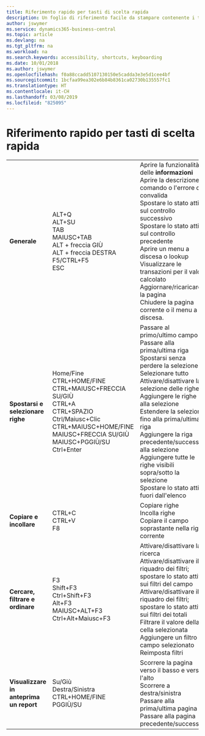 ```yaml
---
title: Riferimento rapido per tasti di scelta rapida
description: Un foglio di riferimento facile da stampare contenente i tasti di scelta rapida più utilizzati.
author: jswymer
ms.service: dynamics365-business-central
ms.topic: article
ms.devlang: na
ms.tgt_pltfrm: na
ms.workload: na
ms.search.keywords: accessibility, shortcuts, keyboarding
ms.date: 10/01/2018
ms.author: jswymer
ms.openlocfilehash: f0a88ccadd5107130150e5cadda3e3e5d1cee4bf
ms.sourcegitcommit: 1bcfaa99ea302e6b84b8361ca02730b135557fc1
ms.translationtype: HT
ms.contentlocale: it-CH
ms.lasthandoff: 03/08/2019
ms.locfileid: "825095"
---
```

# <a name="keyboard-shortcuts-quick-reference"></a>Riferimento rapido per tasti di scelta rapida

||||  
|----------------|-----------|----------------|
|**Generale**|ALT+Q<br />ALT+SU<br />TAB<br />MAIUSC+TAB<br />ALT + freccia GIÙ<br />ALT + freccia DESTRA<br />F5/CTRL+F5<br />ESC|Aprire la funzionalità delle **informazioni**<br />Aprire la descrizione comando o l'errore di convalida<br />Spostare lo stato attivo sul controllo successivo<br />Spostare lo stato attivo sul controllo precedente<br />Aprire un menu a discesa o lookup<br />Visualizzare le transazioni per il valore calcolato<br />Aggiornare/ricaricare la pagina<br />Chiudere la pagina corrente o il menu a discesa.|
|**Spostarsi e selezionare righe**| Home/Fine<br />CTRL+HOME/FINE <br />CTRL+MAIUSC+FRECCIA SU/GIÙ<br />CTRL+A <br />CTRL+SPAZIO<br />Ctrl/Maiusc+Clic<br />CTRL+MAIUSC+HOME/FINE<br />MAIUSC+FRECCIA SU/GIÙ<br />MAIUSC+PGGIÙ/SU<br />Ctrl+Enter| Passare al primo/ultimo campo<br />Passare alla prima/ultima riga<br />Spostarsi senza perdere la selezione<br />Selezionare tutto<br />Attivare/disattivare la selezione delle righe<br /> Aggiungere le righe alla selezione<br />Estendere la selezione fino alla prima/ultima riga<br />Aggiungere la riga precedente/successiva alla selezione<br />Aggiungere tutte le righe visibili sopra/sotto la selezione<br />Spostare lo stato attivo fuori dall'elenco|
|**Copiare e incollare**|CTRL+C<br />CTRL+V<br />F8|Copiare righe<br />Incolla righe<br />Copiare il campo soprastante nella riga corrente|
|**Cercare, filtrare e ordinare**|F3<br />Shift+F3<br />Ctrl+Shift+F3<br />Alt+F3<br />MAIUSC+ALT+F3<br />Ctrl+Alt+Maiusc+F3|Attivare/disattivare la ricerca<br />Attivare/disattivare il riquadro dei filtri; spostare lo stato attivo sui filtri del campo<br />Attivare/disattivare il riquadro dei filtri; spostare lo stato attivo sui filtri dei totali<br />Filtrare il valore della cella selezionata<br />Aggiungere un filtro sul campo selezionato<br />Reimposta filtri|
|**Visualizzare in anteprima un report**|Su/Giù<br />Destra/Sinistra<br />CTRL+HOME/FINE<br />PGGIÙ/SU|Scorrere la pagina verso il basso e verso l'alto<br />Scorrere a destra/sinistra <br />Passare alla prima/ultima pagina<br />Passare alla pagina precedente/successiva|
